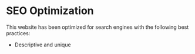 # SEO Optimization

This website has been optimized for search engines with the following best practices:

- Descriptive and unique <title> and <meta name="description"> tags
- Open Graph and Twitter Card meta tags for social sharing
- Canonical and robots meta tags
- Structured data (JSON-LD) for Organization and Website
- Descriptive alt attributes for all images
- Mobile-friendly and responsive design
- Favicon and accessible navigation
- Sitemap and robots.txt recommended for deployment

## Further SEO Steps

For full SEO optimization, add a `sitemap.xml` and `robots.txt` to your project root before deploying. These help search engines crawl and index your site efficiently.

### Deployment
- Ensure your site is deployed with HTTPS and a correct canonical domain (matching the canonical link in your HTML).
- Submit your sitemap to Google Search Console and Bing Webmaster Tools for faster indexing.
